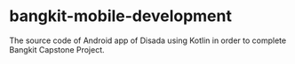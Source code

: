 # bangkit-mobile-development
The source code of Android app of Disada using Kotlin in order to complete Bangkit Capstone Project.
